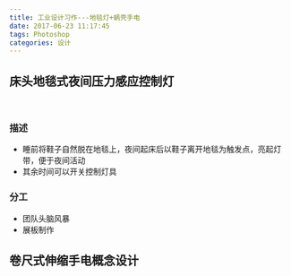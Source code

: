 ```yaml
---
title: 工业设计习作---地毯灯+蜗壳手电
date: 2017-06-23 11:17:45
tags: Photoshop
categories: 设计
---
```

## 床头地毯式夜间压力感应控制灯

<img src="http://ovbvzzha4.bkt.clouddn.com/17-8-27/36698682.jpg" alt="">

<img src="http://ovbvzzha4.bkt.clouddn.com/17-8-27/72412395.jpg" alt="">

### 描述
* 睡前将鞋子自然脱在地毯上，夜间起床后以鞋子离开地毯为触发点，亮起灯带，便于夜间活动
* 其余时间可以开关控制灯具
### 分工
* 团队头脑风暴
* 展板制作

## 卷尺式伸缩手电概念设计

<p><img src="http://ovbvzzha4.bkt.clouddn.com/17-8-27/49001854.jpg" alt=""><br><img src="http://ovbvzzha4.bkt.clouddn.com/17-8-27/4352774.jpg" alt=""><br><img src="http://ovbvzzha4.bkt.clouddn.com/17-8-27/83821782.jpg" alt=""><br><img src="http://ovbvzzha4.bkt.clouddn.com/17-8-27/3546945.jpg" alt=""></p>
